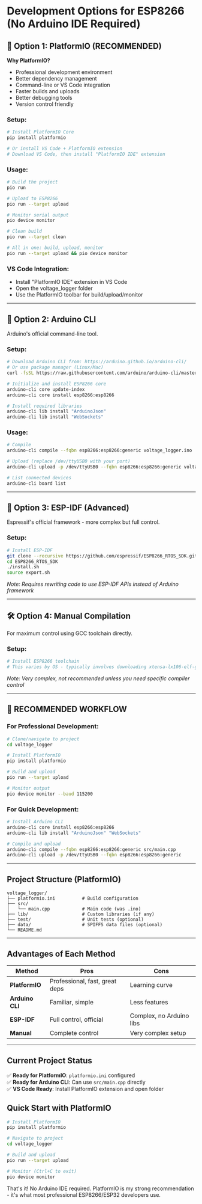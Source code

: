 # Development Options for ESP8266 (No Arduino IDE Required)

## 🥇 **Option 1: PlatformIO (RECOMMENDED)**

**Why PlatformIO?**
- Professional development environment
- Better dependency management  
- Command-line or VS Code integration
- Faster builds and uploads
- Better debugging tools
- Version control friendly

### **Setup:**
```bash
# Install PlatformIO Core
pip install platformio

# Or install VS Code + PlatformIO extension
# Download VS Code, then install "PlatformIO IDE" extension
```

### **Usage:**
```bash
# Build the project
pio run

# Upload to ESP8266
pio run --target upload

# Monitor serial output
pio device monitor

# Clean build
pio run --target clean

# All in one: build, upload, monitor
pio run --target upload && pio device monitor
```

### **VS Code Integration:**
- Install "PlatformIO IDE" extension in VS Code
- Open the voltage_logger folder
- Use the PlatformIO toolbar for build/upload/monitor

---

## 🥈 **Option 2: Arduino CLI**

Arduino's official command-line tool.

### **Setup:**
```bash
# Download Arduino CLI from: https://arduino.github.io/arduino-cli/
# Or use package manager (Linux/Mac)
curl -fsSL https://raw.githubusercontent.com/arduino/arduino-cli/master/install.sh | sh

# Initialize and install ESP8266 core
arduino-cli core update-index
arduino-cli core install esp8266:esp8266

# Install required libraries
arduino-cli lib install "ArduinoJson"
arduino-cli lib install "WebSockets"
```

### **Usage:**
```bash
# Compile
arduino-cli compile --fqbn esp8266:esp8266:generic voltage_logger.ino

# Upload (replace /dev/ttyUSB0 with your port)
arduino-cli upload -p /dev/ttyUSB0 --fqbn esp8266:esp8266:generic voltage_logger.ino

# List connected devices
arduino-cli board list
```

---

## 🥉 **Option 3: ESP-IDF (Advanced)**

Espressif's official framework - more complex but full control.

### **Setup:**
```bash
# Install ESP-IDF
git clone --recursive https://github.com/espressif/ESP8266_RTOS_SDK.git
cd ESP8266_RTOS_SDK
./install.sh
source export.sh
```

*Note: Requires rewriting code to use ESP-IDF APIs instead of Arduino framework*

---

## 🛠️ **Option 4: Manual Compilation**

For maximum control using GCC toolchain directly.

### **Setup:**
```bash
# Install ESP8266 toolchain
# This varies by OS - typically involves downloading xtensa-lx106-elf-gcc
```

*Note: Very complex, not recommended unless you need specific compiler control*

---

## **🎯 RECOMMENDED WORKFLOW**

### **For Professional Development:**
```bash
# Clone/navigate to project
cd voltage_logger

# Install PlatformIO
pip install platformio

# Build and upload
pio run --target upload

# Monitor output
pio device monitor --baud 115200
```

### **For Quick Development:**
```bash
# Install Arduino CLI
arduino-cli core install esp8266:esp8266
arduino-cli lib install "ArduinoJson" "WebSockets"

# Compile and upload
arduino-cli compile --fqbn esp8266:esp8266:generic src/main.cpp
arduino-cli upload -p /dev/ttyUSB0 --fqbn esp8266:esp8266:generic
```

---

## **Project Structure (PlatformIO)**

```
voltage_logger/
├── platformio.ini          # Build configuration
├── src/
│   └── main.cpp            # Main code (was .ino)
├── lib/                    # Custom libraries (if any)
├── test/                   # Unit tests (optional)
├── data/                   # SPIFFS data files (optional)
└── README.md
```

---

## **Advantages of Each Method**

| Method | Pros | Cons |
|--------|------|------|
| **PlatformIO** | Professional, fast, great deps | Learning curve |
| **Arduino CLI** | Familiar, simple | Less features |
| **ESP-IDF** | Full control, official | Complex, no Arduino libs |
| **Manual** | Complete control | Very complex setup |

---

## **Current Project Status**

✅ **Ready for PlatformIO**: `platformio.ini` configured  
✅ **Ready for Arduino CLI**: Can use `src/main.cpp` directly  
✅ **VS Code Ready**: Install PlatformIO extension and open folder  

## **Quick Start with PlatformIO**

```bash
# Install PlatformIO
pip install platformio

# Navigate to project
cd voltage_logger

# Build and upload
pio run --target upload

# Monitor (Ctrl+C to exit)
pio device monitor
```

That's it! No Arduino IDE required. PlatformIO is my strong recommendation - it's what most professional ESP8266/ESP32 developers use.
